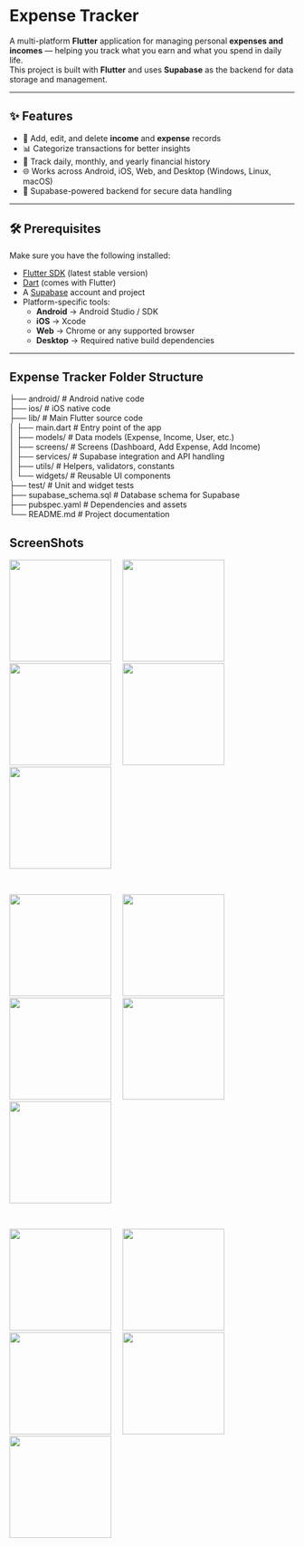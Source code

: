 # Expense Tracker

A multi-platform **Flutter** application for managing personal **expenses and incomes** — helping you track what you earn and what you spend in daily life.  
This project is built with **Flutter** and uses **Supabase** as the backend for data storage and management.

---

## ✨ Features

- 📌 Add, edit, and delete **income** and **expense** records  
- 📊 Categorize transactions for better insights  
- 📅 Track daily, monthly, and yearly financial history  
- 🌐 Works across Android, iOS, Web, and Desktop (Windows, Linux, macOS)  
- 🔐 Supabase-powered backend for secure data handling  

---

## 🛠️ Prerequisites

Make sure you have the following installed:

- [Flutter SDK](https://flutter.dev/docs/get-started/install) (latest stable version)  
- [Dart](https://dart.dev/get-dart) (comes with Flutter)  
- A [Supabase](https://supabase.com/) account and project  
- Platform-specific tools:  
  - **Android** → Android Studio / SDK  
  - **iOS** → Xcode  
  - **Web** → Chrome or any supported browser  
  - **Desktop** → Required native build dependencies  

---
## Expense Tracker Folder Structure
├── android/            # Android native code                           
├── ios/                # iOS native code                               
├── lib/                # Main Flutter source code                       
│   ├── main.dart       # Entry point of the app                        
│   ├── models/         # Data models (Expense, Income, User, etc.)     
│   ├── screens/        # Screens (Dashboard, Add Expense, Add Income)  
│   ├── services/       # Supabase integration and API handling         
│   ├── utils/          # Helpers, validators, constants                
│   └── widgets/        # Reusable UI components                        
├── test/               # Unit and widget tests                         
├── supabase_schema.sql # Database schema for Supabase                  
├── pubspec.yaml        # Dependencies and assets                       
└── README.md           # Project documentation                          

## ScreenShots
<p>
  <img src="assets/screenshots/1.jpeg" width="180" />&nbsp;&nbsp;&nbsp;&nbsp;
  <img src="assets/screenshots/2.jpeg" width="180" />&nbsp;&nbsp;&nbsp;&nbsp;
  <img src="assets/screenshots/3.jpeg" width="180" />&nbsp;&nbsp;&nbsp;&nbsp;
  <img src="assets/screenshots/4.jpeg" width="180" />&nbsp;&nbsp;&nbsp;&nbsp;
  <img src="assets/screenshots/5.jpeg" width="180" />
</p>
&nbsp;
<p>
  <img src="assets/screenshots/6.jpeg" width="180" />&nbsp;&nbsp;&nbsp;&nbsp;
  <img src="assets/screenshots/7.jpeg" width="180" />&nbsp;&nbsp;&nbsp;&nbsp;
  <img src="assets/screenshots/8.jpeg" width="180" />&nbsp;&nbsp;&nbsp;&nbsp;
  <img src="assets/screenshots/9.jpeg" width="180"/>&nbsp;&nbsp;&nbsp;&nbsp;
  <img src="assets/screenshots/10.jpeg" width="180"/>
</p>
&nbsp;
<p>
  <img src="assets/screenshots/11.jpeg" width="180" />&nbsp;&nbsp;&nbsp;&nbsp;
  <img src="assets/screenshots/12.jpeg" width="180" />&nbsp;&nbsp;&nbsp;&nbsp;
  <img src="assets/screenshots/13.jpeg" width="180" />&nbsp;&nbsp;&nbsp;&nbsp;
  <img src="assets/screenshots/14.jpeg" width="180" />&nbsp;&nbsp;&nbsp;&nbsp;
  <img src="assets/screenshots/15.jpeg" width="180" />
</p>


